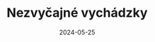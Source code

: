 ---
layout: layouts/non-en-archive-episode.njk
title: Nezvyčajné vychádzky
date: "2024-05-25"
link: https://www.rtvs.sk/televizia/archiv/14252/467723
datum: 25. 5. 2024
tv: "RTVS :2"
foto: walks_357x206.jpg
alt: Obrázok lesa
perex: ČT Ostrava - Putovanie po stopách Napoleona | MTVA Szeged - Podzemie v Budapešti | RTVS Košice - Bardejovské kúpele | TVP Kraków - Huť v Krakove
tags: skarchive
---
